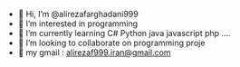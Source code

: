 - 👋 Hi, I’m @alirezafarghadani999
- 👀 I’m interested in programming
- 🌱 I’m currently learning C# Python java javascript php ....
- 💞️ I’m looking to collaborate on programming proje 
- 📨 my gmail : alirezaf999.iran@gmail.com
<!---

--->
